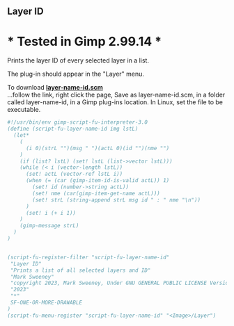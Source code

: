## Layer ID 

# * Tested in Gimp 2.99.14 *

Prints the layer ID of every selected layer in a list.

The plug-in should appear in the "Layer" menu.  
  
To download [**layer-name-id.scm**](https://raw.githubusercontent.com/script-fu/script-fu.github.io/main/plug-ins/layer-name-id/layer-name-id.scm)  
...follow the link, right click the page, Save as layer-name-id.scm, in a folder called layer-name-id, in a Gimp plug-ins location.  In Linux, set the file to be executable.
   
   


```scheme
#!/usr/bin/env gimp-script-fu-interpreter-3.0
(define (script-fu-layer-name-id img lstL)
  (let*
    (
      (i 0)(strL "")(msg " ")(actL 0)(id "")(nme "")
    )
    (if (list? lstL) (set! lstL (list->vector lstL)))
    (while (< i (vector-length lstL))
      (set! actL (vector-ref lstL i))
      (when (= (car (gimp-item-id-is-valid actL)) 1)
        (set! id (number->string actL))
        (set! nme (car(gimp-item-get-name actL)))
        (set! strL (string-append strL msg id " : " nme "\n"))
      )
      (set! i (+ i 1))
    )
    (gimp-message strL)
  )
)


(script-fu-register-filter "script-fu-layer-name-id"
 "Layer ID"
 "Prints a list of all selected layers and ID"
 "Mark Sweeney"
 "copyright 2023, Mark Sweeney, Under GNU GENERAL PUBLIC LICENSE Version 3"
 "2023"
 "*"
 SF-ONE-OR-MORE-DRAWABLE
)
(script-fu-menu-register "script-fu-layer-name-id" "<Image>/Layer")

```